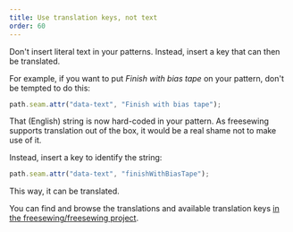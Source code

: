 ```yaml
---
title: Use translation keys, not text
order: 60
---
```


Don't insert literal text in your patterns. Instead, insert a key that can then be translated.

For example, if you want to put _Finish with bias tape_ on your pattern, don't be
tempted to do this:

```js
path.seam.attr("data-text", "Finish with bias tape");
```

That (English) string is now hard-coded in your pattern. As freesewing supports
translation out of the box, it would be a real shame not to make use of it.

Instead, insert a key to identify the string:

```js
path.seam.attr("data-text", "finishWithBiasTape");
```

This way, it can be translated.

You can find and browse the translations and available translation keys [in the freesewing/freesewing project](https://github.com/freesewing/freesewing/tree/develop/packages/i18n/src/locales).
